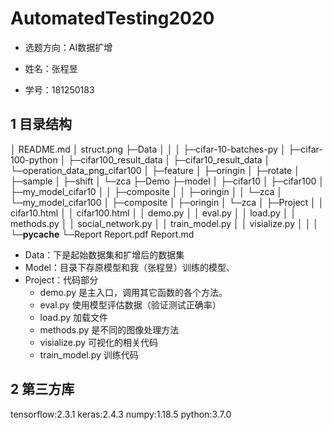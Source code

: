 # AutomatedTesting2020

- 选题方向：AI数据扩增

- 姓名：张程昱
- 学号：181250183

## 1 目录结构
│  README.md
│  struct.png
├─Data
│  │
│  ├─cifar-10-batches-py
│  ├─cifar-100-python
│  ├─cifar100_result_data
│  ├─cifar10_result_data
│  └─operation_data_png_cifar100
│      ├─feature
│      ├─oringin
│      ├─rotate
│      ├─sample
│      ├─shift
│      └─zca
├─Demo
├─model
│  ├─cifar10
│  ├─cifar100
│  ├─my_model_cifar10
│  │  ├─composite
│  │  ├─oringin
│  │  └─zca
│  └─my_model_cifar100
│      ├─composite
│      ├─oringin
│      └─zca
│
├─Project
│  │  cifar10.html
│  │  cifar100.html
│  │  demo.py
│  │  eval.py
│  │  load.py
│  │  methods.py
│  │  social_network.py
│  │  train_model.py
│  │  visialize.py
│  │
│  └─__pycache__
└─Report
        Report.pdf
        Report.md



- Data：下是起始数据集和扩增后的数据集
- Model：目录下存原模型和我（张程昱）训练的模型、
- Project：代码部分
  - demo.py 是主入口，调用其它函数的各个方法。
  - eval.py 使用模型评估数据（验证测试正确率）
  - load.py 加载文件
  - methods.py 是不同的图像处理方法
  - visialize.py 可视化的相关代码
  - train_model.py 训练代码

## 2 第三方库
tensorflow:2.3.1
keras:2.4.3
numpy:1.18.5
python:3.7.0



